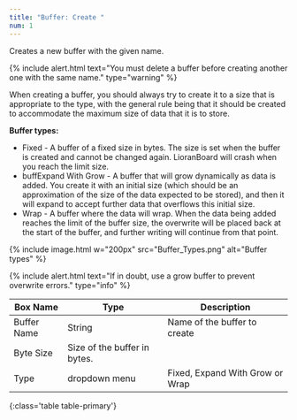 ```yaml
---
title: "Buffer: Create "
num: 1
---
```


Creates a new buffer with the given name.

{% include alert.html text="You must delete a buffer before creating another one with the same name." type="warning" %} 

When creating a buffer, you should always try to create it to a size that is appropriate to the type, with the general rule being that it should be created to accommodate the maximum size of data that it is to store.

**Buffer types:** 
- Fixed - A buffer of a fixed size in bytes. The size is set when the buffer is created and cannot be changed again. LioranBoard will crash when you reach the limit size. 
- buffExpand With Grow - A buffer that will grow dynamically as data is added. You create it with an initial size (which should be an approximation of the size of the data expected to be stored), and then it will expand to accept further data that overflows this initial size. 
- Wrap - A buffer where the data will wrap. When the data being added reaches the limit of the buffer size, the overwrite will be placed back at the start of the buffer, and further writing will continue from that point.

{% include image.html w="200px" src="Buffer_Types.png" alt="Buffer types" %}

{% include alert.html text="If in doubt, use a grow buffer to prevent overwrite errors." type="info" %} 

| Box Name | Type | Description | 
|-------|--------|--------
|Buffer Name	|String	| Name of the buffer to create
|Byte Size | Size of the buffer in bytes. |
|Type |dropdown menu| Fixed, Expand With Grow or Wrap
{:class='table table-primary'}









